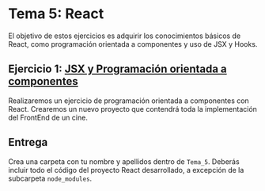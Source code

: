 Tema 5: React
=============================================

El objetivo de estos ejercicios es adquirir los conocimientos básicos de React, como programación orientada a componentes y uso de JSX y Hooks.

## Ejercicio 1: [**JSX y Programación orientada a componentes**](https://github.com/UnirCs/DWFS-PER8408-2324/tree/master/Tema_5/00_Resources/Cinema)

Realizaremos un ejercicio de programación orientada a componentes con React. Crearemos un nuevo proyecto que contendrá toda la implementación del FrontEnd de un cine.

## Entrega

Crea una carpeta con tu nombre y apellidos dentro de ``Tema_5``. Deberás incluir todo el código del proyecto React desarrollado, a excepción de la subcarpeta ``node_modules``.